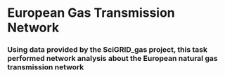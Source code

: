 # European Gas Transmission Network

### Using data provided by the SciGRID_gas project, this task performed network analysis about the European natural gas transmission network
